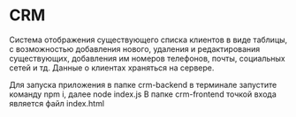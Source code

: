 # CRM

Система отображения существующего списка клиентов в виде таблицы, с возможностью добавления нового, удаления и редактирования существующих, добавления им номеров телефонов, почты, социальных сетей и тд. Данные о клиентах храняться на сервере.

Для запуска приложения в папке crm-backend в терминале запустите команду npm i, далее node index.js
В папке crm-frontend точкой входа является файл index.html
